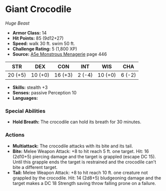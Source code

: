 # Giant Crocodile

*Huge* *Beast*

- **Armor Class:** 14
- **Hit Points:** 85 (9d12+27)
- **Speed:** walk 30 ft. swim 50 ft.
- **Challenge Rating:** 5 (1,800 XP)
- **Source:** [A5e Monstrous Menagerie](https://enpublishingrpg.com/products/level-up-monstrous-menagerie-a5e) page 446

| STR | DEX | CON | INT | WIS | CHA |
| --- | --- | --- | --- | --- | --- |
| 20 (+5) | 10 (+0) | 16 (+3) | 2 (-4) | 10 (+0) | 6 (-2) |

- **Skills:** stealth +3
- **Senses:** passive Perception 10
- **Languages:** 
### Special Abilities
- **Hold Breath:** The crocodile can hold its breath for 30 minutes.
### Actions
- **Multiattack:** The crocodile attacks with its bite and its tail.
- **Bite:** Melee Weapon Attack: +8 to hit  reach 5 ft.  one target. Hit: 16 (2d10+5) piercing damage and the target is grappled (escape DC 15). Until this grapple ends  the target is restrained and the crocodile can't bite a different target.
- **Tail:** Melee Weapon Attack: +8 to hit  reach 10 ft.  one creature not grappled by the crocodile. Hit: 14 (2d8+5) bludgeoning damage and the target makes a DC 18 Strength saving throw  falling prone on a failure.


